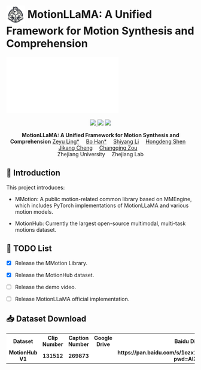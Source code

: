 # <img src="assets/motion_llama_logo.png" alt="Logo" style="width:50px; vertical-align:middle;"> **MotionLLaMA: A Unified Framework for Motion Synthesis and Comprehension**

![](./assets/overview.pdf)

<p align="center">
  <a href=''>
    <img src='https://img.shields.io/badge/Paper-PDF-yellow?style=flat&logo=arXiv&logoColor=yellow'>
  </a>
  <a href=''>
  <img src='https://img.shields.io/badge/Project-Page-orange?style=flat&logo=Google%20chrome&logoColor=orange'></a>
  <!-- <a href='https://youtu.be/0a0ZYJgzdWE'>
  <img src='https://img.shields.io/badge/YouTube-Video-EA3323?style=flat&logo=youtube&logoColor=EA3323'></a> -->
  <a href='https://github.com/ZeyuLing/MotionLLaMA'>
    <img src='https://img.shields.io/badge/GitHub-Code-black?style=flat&logo=github&logoColor=white'></a>
</p>

<p align="center">
<strong>MotionLLaMA: A Unified Framework for Motion Synthesis and Comprehension</strong>
    <a href='https://scholar.google.be/citations?hl=nl&user=znEflnQAAAAJ&view_op=list_works&gmla=AOAOcb2TR7qEXM6UaMoS2X58UZTBNRqgsZuX5pVg44IH3QjDY34EcXsYR1ulftMWcE4I2NDA6-JqCvBmLANJgCfgDvkD' target='_blank'>Zeyu Ling*</a>&emsp;
    <a href='' target='_blank'>Bo Han*</a>&emsp;
    <a href='' target='_blank'>Shiyang Li</a>&emsp;
    <a href='' target='_blank'>Hongdeng Shen</a>&emsp;
    <a href='' target='_blank'>Jikang Cheng</a>&emsp;
    <a href='' target='_blank'>Changqing Zou</a>&emsp;
    <br>
    Zhejiang University&emsp;
    Zhejiang Lab
    <br>
</p>


[//]: # (## 💻 Project Page)

[//]: # ()

[//]: # (<p align="center">)

[//]: # (  <a href='https://fluide1022.github.io/MCM/'>)

[//]: # (  <img src='https://img.shields.io/badge/Project-Page-orange?style=flat&logo=Google%20chrome&logoColor=orange'>		</a>)

[//]: # (</p>)

## 📖 Introduction

This project introduces:

- MMotion: A public motion-related common library based on MMEngine, which includes PyTorch implementations of
  MotionLLaMA and various motion models.

- MotionHub: Currently the largest open-source multimodal, multi-task motions dataset.

## 📜 TODO List

- [x] Release the MMotion Library.
- [x] Release the MotionHub dataset.
- [ ] Release the demo video.
- [ ] Release MotionLLaMA official implementation.



## 📥 Dataset Download

<div align="center">
<table cellspacing="0" cellpadding="0" bgcolor="#ffffff" border="0">
  <tr>
    <th align="center">Dataset</th>
    <th align="center">Clip Number</th>
    <th align="center">Caption Number</th>
    <th align="center">Google Drive</th>
    <th align="center">Baidu Disk</th>
  </tr>
  <tr></tr>
  <tr>
  <td align="center"><b>MotionHub V1</b></td>
  <td align="center"><b>131512</b></td>
  <td align="center"><b>269873</b></td>
  <td align="center"><b></b></td>
  <td align="center"><b>https://pan.baidu.com/s/1ozx1LEU88Zoyq80tvT7Bfw?pwd=AIXM</b></td>
  </tr>
</table>
</div>



[//]: # (## ⚙️ Implementation)

[//]: # ()

[//]: # (Coming soon!)

[//]: # (## 🤝 Citation)

[//]: # ()

[//]: # (If you find this repository useful for your work, please consider citing it as follows:)

[//]: # ()

[//]: # (```)

[//]: # (@article{ling2023mcm,)

[//]: # (  title={Mcm: Multi-condition motion synthesis framework for multi-scenario},)

[//]: # (  author={Ling, Zeyu and Han, Bo and Wong, Yongkang and Kangkanhalli, Mohan and Geng, Weidong},)

[//]: # (  journal={arXiv preprint arXiv:2309.03031},)

[//]: # (  year={2023})

[//]: # (})

[//]: # (```)
